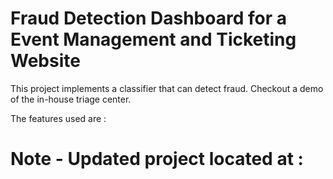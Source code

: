 # Fraud Detection Dashboard for a Event Management and Ticketing Website
This project implements a classifier that can detect fraud.
Checkout a demo of the in-house triage center.

The features used are :


# Note - Updated project located at :
